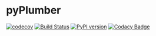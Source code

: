 # pyPlumber

[![codecov](https://codecov.io/gh/gabriel-milan/pyplumber/branch/master/graph/badge.svg?token=SYATCHZJAG)](https://codecov.io/gh/gabriel-milan/pyplumber)
[![Build Status](https://travis-ci.com/gabriel-milan/pyplumber.svg?token=euoUpqossjsVmp8x9W6b&branch=master)](https://travis-ci.com/gabriel-milan/pyplumber)
[![PyPI version](https://badge.fury.io/py/pyplumber.svg)](https://badge.fury.io/py/pyplumber)
[![Codacy Badge](https://app.codacy.com/project/badge/Grade/64e7a1dfe6ef4f8eb739612ee7cb3e68)](https://www.codacy.com/gh/gabriel-milan/pyplumber/dashboard?utm_source=github.com&utm_medium=referral&utm_content=gabriel-milan/pyplumber&utm_campaign=Badge_Grade)
